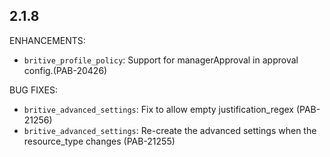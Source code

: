 ## 2.1.8

ENHANCEMENTS:
*  `britive_profile_policy`: Support for managerApproval in approval config.(PAB-20426)

BUG FIXES:
*  `britive_advanced_settings`: Fix to allow empty justification_regex (PAB-21256)
*  `britive_advanced_settings`: Re-create the advanced settings when the resource_type changes (PAB-21255)